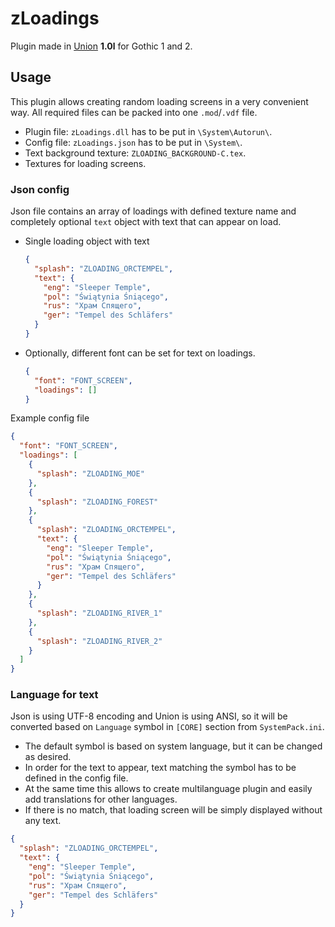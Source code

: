 # zLoadings

Plugin made in [Union](https://worldofplayers.ru/threads/40376/) **1.0l** for Gothic 1 and 2.

## Usage

This plugin allows creating random loading screens in a very convenient way. All required files can be packed into one `.mod`/`.vdf` file.

- Plugin file: `zLoadings.dll` has to be put in `\System\Autorun\`.
- Config file: `zLoadings.json` has to be put in `\System\`.
- Text background texture: `ZLOADING_BACKGROUND-C.tex`.
- Textures for loading screens.

### Json config

Json file contains an array of loadings with defined texture name and completely optional `text` object with text that can appear on load.

- Single loading object with text

  ```json
  {
    "splash": "ZLOADING_ORCTEMPEL",
    "text": {
      "eng": "Sleeper Temple",
      "pol": "Świątynia Śniącego",
      "rus": "Храм Спящего",
      "ger": "Tempel des Schläfers"
    }
  }
  ```

- Optionally, different font can be set for text on loadings.

  ```json
  {
    "font": "FONT_SCREEN",
    "loadings": []
  }
  ```

Example config file

```json
{
  "font": "FONT_SCREEN",
  "loadings": [
    {
      "splash": "ZLOADING_MOE"
    },
    {
      "splash": "ZLOADING_FOREST"
    },
    {
      "splash": "ZLOADING_ORCTEMPEL",
      "text": {
        "eng": "Sleeper Temple",
        "pol": "Świątynia Śniącego",
        "rus": "Храм Спящего",
        "ger": "Tempel des Schläfers"
      }
    },
    {
      "splash": "ZLOADING_RIVER_1"
    },
    {
      "splash": "ZLOADING_RIVER_2"
    }
  ]
}
```

### Language for text

Json is using UTF-8 encoding and Union is using ANSI, so it will be converted based on `Language` symbol in `[CORE]` section from `SystemPack.ini`.

- The default symbol is based on system language, but it can be changed as desired.
- In order for the text to appear, text matching the symbol has to be defined in the config file.
- At the same time this allows to create multilanguage plugin and easily add translations for other languages.
- If there is no match, that loading screen will be simply displayed without any text.

```json
{
  "splash": "ZLOADING_ORCTEMPEL",
  "text": {
    "eng": "Sleeper Temple",
    "pol": "Świątynia Śniącego",
    "rus": "Храм Спящего",
    "ger": "Tempel des Schläfers"
  }
}
```
